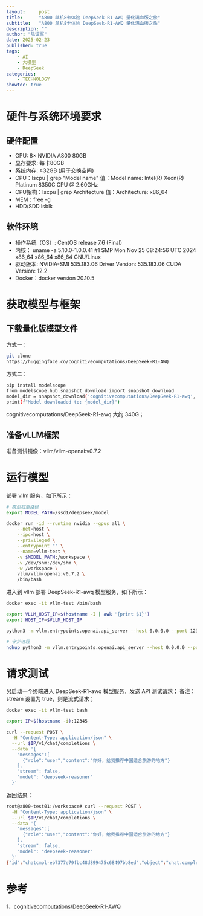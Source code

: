 ```yaml
---
layout:     post
title:      "A800 单机8卡体验 DeepSeek-R1-AWQ 量化满血版之旅"
subtitle:   "A800 单机8卡体验 DeepSeek-R1-AWQ 量化满血版之旅"
description: ""
author: "陈谭军"
date: 2025-02-23
published: true
tags:
    - AI
    - 大模型
    - DeepSeek
categories:
    - TECHNOLOGY
showtoc: true
---
```


# 硬件与系统环境要求

## 硬件配置

* GPU: 8× NVIDIA A800 80GB 
* 显存要求: 每卡80GB
* 系统内存: ≥32GB (用于交换空间)
* CPU：lscpu | grep "Model name"  值：Model name: Intel(R) Xeon(R) Platinum 8350C CPU @ 2.60GHz
* CPU架构：lscpu | grep Architecture 值：Architecture: x86_64
* MEM：free -g
* HDD/SDD lsblk

## 软件环境

* 操作系统（OS）: CentOS release 7.6 (Final)
* 内核： uname -a 5.10.0-1.0.0.41 #1 SMP Mon Nov 25 08:24:56 UTC 2024 x86_64 x86_64 x86_64 GNU/Linux
* 驱动版本: NVIDIA-SMI 535.183.06 Driver Version: 535.183.06  CUDA Version: 12.2
* Docker：docker version 20.10.5

# 获取模型与框架

## 下载量化版模型文件
 
方式一：
```bash
git clone 
https://huggingface.co/cognitivecomputations/DeepSeek-R1-AWQ
```

方式二：
```bash
pip install modelscope
from modelscope.hub.snapshot_download import snapshot_download
model_dir = snapshot_download('cognitivecomputations/DeepSeek-R1-awq', cache_dir='/root/model/modelscope')
print(f"Model downloaded to: {model_dir}")
```

cognitivecomputations/DeepSeek-R1-awq 大约 340G；

## 准备vLLM框架

准备测试镜像：vllm/vllm-openai:v0.7.2

# 运行模型

部署 vllm 服务，如下所示：

```bash
# 模型权重路径
export MODEL_PATH=/ssd1/deepseek/model

docker run -id --runtime nvidia --gpus all \
    --net=host \
    --ipc=host \
    --privileged \
    --entrypoint "" \
    --name=vllm-test \
    -v $MODEL_PATH:/workspace \
    -v /dev/shm:/dev/shm \
    -w /workspace \
    vllm/vllm-openai:v0.7.2 \
    /bin/bash
```

进入到 vllm 部署 DeepSeek-R1-awq  模型服务，如下所示：
```bash
docker exec -it vllm-test /bin/bash

export VLLM_HOST_IP=$(hostname -I | awk '{print $1}')
export HOST_IP=$VLLM_HOST_IP

python3 -m vllm.entrypoints.openai.api_server --host 0.0.0.0 --port 12345 --max-model-len 65536 --trust-remote-code --tensor-parallel-size 8 --quantization moe_wna16 --gpu-memory-utilization 0.90 --kv-cache-dtype fp8_e5m2 --calculate-kv-scales --served-model-name deepseek-reasoner --model /workspace/DeepSeek-R1-awq

# 守护进程
nohup python3 -m vllm.entrypoints.openai.api_server --host 0.0.0.0 --port 12345 --max-model-len 65536 --trust-remote-code --tensor-parallel-size 8 --quantization moe_wna16 --gpu-memory-utilization 0.90 --kv-cache-dtype fp8_e5m2 --calculate-kv-scales --served-model-name deepseek-reasoner --model /workspace/DeepSeek-R1-awq > out.file 2>&1 &
```

# 请求测试

另启动一个终端进入 DeepSeek-R1-awq  模型服务，发送 API 测试请求；
备注：stream 设置为 true，则是流式请求；

```bash
docker exec -it vllm-test bash

export IP=$(hostname -i):12345

curl --request POST \
  -H "Content-Type: application/json" \
  --url $IP/v1/chat/completions \
  --data '{
    "messages":[
      {"role":"user","content":"你好，给我推荐中国适合旅游的地方"}
    ],
    "stream": false,
    "model": "deepseek-reasoner"
  }'
```

返回结果：

```bash
root@a800-test01:/workspace# curl --request POST \
  -H "Content-Type: application/json" \
  --url $IP/v1/chat/completions \
  --data '{
    "messages":[
      {"role":"user","content":"你好，给我推荐中国适合旅游的地方"}
    ],
    "stream": false,
    "model": "deepseek-reasoner"
  }'
{"id":"chatcmpl-eb7377e79fbc48d899475c68497bb8ed","object":"chat.completion","created":1739715780,"model":"deepseek-reasoner","choices":[{"index":0,"message":{"role":"assistant","reasoning_content":null,"content":"<think>\n\n</think>\n\n中国拥有丰富多彩的旅游资源，不同地区各具特色。以下是几个适合旅游的推荐目的地：\n\n### 一、自然风光类\n1. **云南·香格里拉**  \n   - **亮点**：普达措国家公园、松赞林寺、梅里雪山  \n   - **特色**：高原草甸、藏族文化、雪山湖泊  \n\n2. **四川·九寨沟**  \n   - **亮点**：五彩池、诺日朗瀑布、长海  \n   - **特色**：世界自然遗产，以钙华池、彩林和清澈湖水闻名。\n\n3. **广西·桂林**  \n   - **亮点**：漓江、阳朔西街、龙脊梯田  \n   - **特色**：“山水甲天下”，喀斯特地貌与田园风光融合。\n\n4. **新疆·喀纳斯**  \n   - **亮点**：喀纳斯湖、禾木村、图瓦人村落  \n   - **特色**：神秘湖怪传说、秋季彩林、原始村落。\n\n---\n\n### 二、历史人文类\n1. **北京**  \n   - **亮点**：故宫、长城（推荐慕田峪、司马台）、颐和园  \n   - **特色**：明清皇家文化、胡同与四合院。\n\n2. **陕西·西安**  \n   - **亮点**：兵马俑、大雁塔、古城墙  \n   - **特色**：十三朝古都，丝路起点，美食（肉夹馍、羊肉泡馍）。\n\n3. **浙江·杭州**  \n   - **亮点**：西湖、灵隐寺、西溪湿地  \n   - **特色**：江南水乡，茶文化（龙井茶），南宋遗迹。\n\n4. **西藏·拉萨**  \n   - **亮点**：布达拉宫、大昭寺、八廓街  \n   - **特色**：藏传佛教圣地，高原风情。\n\n---\n\n### 三、小众深度游类\n1. **福建·泉州**  \n   - **亮点**：开元寺、蟳埔村、崇武古城  \n   - **特色**：海上丝绸之路起点，闽南文化融合（宗教、建筑、美食）。\n\n2. **贵州·肇兴侗寨**  \n   - **亮点**：侗族鼓楼、堂安梯田、侗族大歌  \n   - **特色**：原生态侗族村落，非遗文化体验。\n\n3. **甘肃·敦煌**  \n   - **亮点**：莫高窟、鸣沙山月牙泉、阳关遗址  \n   - **特色**：丝路明珠，壁画艺术与沙漠奇观。\n\n---\n\n### 四、季节限定类\n- **春季**（3-5月）：江西婺源（油菜花）、无锡鼋头渚（樱花）  \n- **冬季**（12-2月）：哈尔滨冰雪大世界、吉林长白山（滑雪、温泉）\n\n---\n\n### 旅行小贴士：\n1. **高原地区**（如西藏、香格里拉）需注意防高反，避免剧烈运动。  \n2. **热门景区**（如九寨沟、故宫）建议提前预约门票，错峰出行。  \n3. **饮食**：尝试当地特色时，适量为主（如云南菌子、藏餐酥油茶）。\n\n希望你能在旅途中感受到中国的自然之美与文化底蕴！如果有具体偏好（如徒步、美食、摄影），可以进一步为你定制路线哦~ 😊","tool_calls":[]},"logprobs":null,"finish_reason":"stop","stop_reason":null}],"usage":{"prompt_tokens":11,"total_tokens":742,"completion_tokens":731,"prompt_tokens_details":null},"prompt_logprobs":null}root@gajl-inf-sci-k8s-a800-hbxgn6-0587:/workspace# 
```

# 参考

1、[cognitivecomputations/DeepSeek-R1-AWQ](https://huggingface.co/cognitivecomputations/DeepSeek-R1-AWQ)
